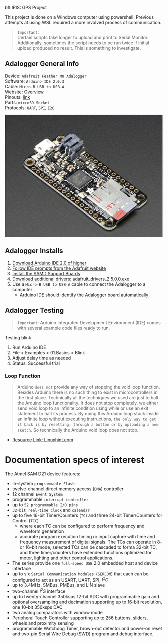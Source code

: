 b# IRIS: GPS Project

This project is done on a Windows computer using powershell. Previous attempts at using WSL required a more involved process of communication.

> `Important`: <br>Certain scripts take longer to upload and print to Serial Monitor. Additionally, sometimes the script needs to be run twice if initial upload produced no result. This is something to investigate.</br>

## Adalogger General Info

Device: `Adafruit Feather M0 Adalogger `\
Software: `Arduino IDE 2.0.3`\
Cable: `Micro-B USB to USB-A`\
Website: [Overview](https://learn.adafruit.com/adafruit-feather-m0-adalogger/overview) \
Pinouts: [link](https://learn.adafruit.com/adafruit-feather-m0-adalogger/pinouts) \
Parts: `microSD Socket`\
Protocols: `UART`, `SPI`, `I2C`

![Adalogger](images/Adalogger.png)

## Adalogger Installs

1.  [Download Arduino IDE 2.0 of higher](https://www.arduino.cc/en/software)
2.  [Follow IDE prompts from the Adafruit website ](https://learn.adafruit.com/adafruit-feather-m0-adalogger/setup)
3.  [Install the SAMD Support Boards](https://learn.adafruit.com/adafruit-feather-m0-adalogger/using-with-arduino-ide)
4.  [Download additional drivers: adafruit_drivers_2.5.0.0.exe](https://github.com/adafruit/Adafruit_Windows_Drivers/releases)
5.  Use a `Micro-B USB to USB-A` cable to connect the Adalogger to a computer
    - Arduino IDE should identify the Adalogger board automatically

## Adalogger Testing

> `Important`: Arduino Integrated Development Environment (IDE) comes with several example code files ready to run.

Testing blink

1.  Run Arduino IDE
2.  File > Examples > 01.Basics > Blink
3.  Adjust delay time as needed
4.  Status: Successful trial

### Loop Function

> Arduino `does not` provide any way of stopping the void loop function. Besides Arduino there is no such thing to exist in microcontrollers in the first place. Technically all the techniques we used are just to halt the Arduino loop functionality. It does not stop completely, we either send void loop to an infinite condition using while or use an exit statement to halt its process. By doing this Arduino loop stuck inside an infinite loop without executing instructions, `the only way to get it back is by resetting; through a button or by uploading a new sketch`. So technically the Arduino void loop does not stop.

- [Resource Link: Linuxhint.com](https://linuxhint.com/stop-void-loop-function-arduino/)

# Documentation specs of interest

The Atmel SAM D21 device features:

- In-system `programmable Flash`
- twelve-channel direct memory access (`DMA`) controller
- 12 channel `Event System`
- programmable `interrupt controller`
- up to `52 programmable I/O pins`
- `32-bit real-time clock` and `calendar`
- up to five 16-bit Timer/Counters (`TC`) and three 24-bit Timer/Counters for Control (`TCC`)
  - where each TC can be configured to perform frequency and waveform generation
  - accurate program execution timing or input capture with time and frequency measurement of digital signals. The TCs can operate in 8- or 16-bit mode, selected TCs can be cascaded to forma 32-bit TC, and three timer/counters have extended functions optimized for motor, lighting and other control applications.
- The series provide one `full-speed USB` 2.0 embedded host and device interface
- up to six `Serial Communication Modules `(`SERCOM`) that each can be configured to act as an USART, UART, SPI, $I^2C$
- up to 3.4MHz, SMBus, PMBus, and LIN slave
- two-channel $I^2S$ interface
- up to twenty-channel 350ksps 12-bit ADC with programmable gain and optional oversampling and decimation supporting up to 16-bit resolution, one 10-bit 350ksps DAC
- two analog comparators with window mode
- Peripheral Touch Controller supporting up to 256 buttons, sliders, wheels and proximity sensing
- programmable Watchdog Timer, brown-out
  detector and power-on reset and two-pin Serial Wire Debug (SWD) program and debug interface.
